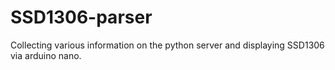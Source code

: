 # SSD1306-parser
Collecting various information on the python server and displaying SSD1306 via arduino nano.
